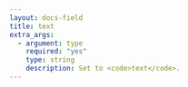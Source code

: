 ```yaml
---
layout: docs-field
title: text
extra_args:
  - argument: type
    required: "yes"
    type: string
    description: Set to <code>text</code>.
---
```

